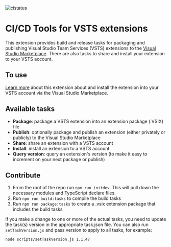 ![cistatus](https://mseng.visualstudio.com/_apis/public/build/definitions/b924d696-3eae-4116-8443-9a18392d8544/3646/badge)

# CI/CD Tools for VSTS extensions

This extension provides build and release tasks for packaging and publishing Visual Studio Team Services (VSTS) extensions to the [Visual Studio Marketplace](https://marketplace.visualstudio.com). There are also tasks to share and install your extension to your VSTS account.

## To use

[Learn more](https://marketplace.visualstudio.com/items?itemName=ms-devlabs.vsts-developer-tools-build-tasks) about this extension about and install the extension into your VSTS account via the Visual Studio Marketplace. 


## Available tasks

* **Package**: package a VSTS extension into an extension package (.VSIX) file
* **Publish**: optionally package and publish an extension (either privately or publicly) to the Visual Studio Marketplace
* **Share**: share an extension with a VSTS account
* **Install**: install an extension to a VSTS account
* **Query version**: query an extension's version (to make it easy to increment on your next package or publish)

## Contribute

1. From the root of the repo run `npm run initdev`. This will pull down the necessary modules and TypeScript declare files.
2. Run `npm run build:tasks` to compile the build tasks
3. Run `npm run package:tasks` to create a .vsix extension package that includes the build tasks

If you make a change to one or more of the actual tasks, you need to update the task(s) version in the appropriate task.json file. You can also run `setTaskVersion.js` and pass version to apply to all tasks, for example:

```
node scripts/setTaskVersion.js 1.1.47
```


